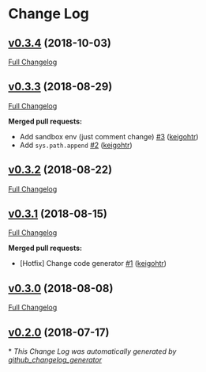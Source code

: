 # Change Log

## [v0.3.4](https://github.com/drucker/drucker-example/tree/v0.3.4) (2018-10-03)
[Full Changelog](https://github.com/drucker/drucker-example/compare/v0.3.3...v0.3.4)

## [v0.3.3](https://github.com/drucker/drucker-example/tree/v0.3.3) (2018-08-29)
[Full Changelog](https://github.com/drucker/drucker-example/compare/v0.3.2...v0.3.3)

**Merged pull requests:**

- Add sandbox env \(just comment change\) [\#3](https://github.com/drucker/drucker-example/pull/3) ([keigohtr](https://github.com/keigohtr))
- Add `sys.path.append` [\#2](https://github.com/drucker/drucker-example/pull/2) ([keigohtr](https://github.com/keigohtr))

## [v0.3.2](https://github.com/drucker/drucker-example/tree/v0.3.2) (2018-08-22)
[Full Changelog](https://github.com/drucker/drucker-example/compare/v0.3.1...v0.3.2)

## [v0.3.1](https://github.com/drucker/drucker-example/tree/v0.3.1) (2018-08-15)
[Full Changelog](https://github.com/drucker/drucker-example/compare/v0.3.0...v0.3.1)

**Merged pull requests:**

- \[Hotfix\] Change code generator [\#1](https://github.com/drucker/drucker-example/pull/1) ([keigohtr](https://github.com/keigohtr))

## [v0.3.0](https://github.com/drucker/drucker-example/tree/v0.3.0) (2018-08-08)
[Full Changelog](https://github.com/drucker/drucker-example/compare/v0.2.0...v0.3.0)

## [v0.2.0](https://github.com/drucker/drucker-example/tree/v0.2.0) (2018-07-17)


\* *This Change Log was automatically generated by [github_changelog_generator](https://github.com/skywinder/Github-Changelog-Generator)*